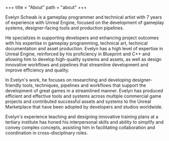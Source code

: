 +++
title = "About"
path = "about"
+++

Evelyn Schwab is a gameplay programmer and technical artist with 7 years of experience with Unreal Engine, focused on the development of gameplay systems, designer-facing tools and production pipelines.

He specializes in supporting developers and enhancing project outcomes with his expertise in gameplay programming, technical art, technical documentation and asset production. Evelyn has a high level of expertise in Unreal Engine, reinforced by his proficiency in Blueprint and C++ and allowing him to develop high-quality systems and assets, as well as design innovative workflows and pipelines that streamline development and improve efficiency and quality.

In Evelyn's work, he focuses on researching and developing designer-friendly tools, techniques, pipelines and workflows that support the development of great games in a streamlined manner. Evelyn has produced efficient and effective tools and systems across multiple commercial game projects and contributed successful assets and systems to the Unreal Marketplace that have been adopted by developers and studios worldwide.

Evelyn's experience teaching and designing innovative training plans at a tertiary institute has honed his interpersonal skills and ability to simplify and convey complex concepts, assisting him in facilitating collaboration and coordination in cross-disciplinary roles.